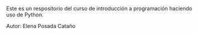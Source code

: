 Este es un respositorio del curso de introducción a programación haciendo uso de Python.

Autor: Elena Posada Cataño
